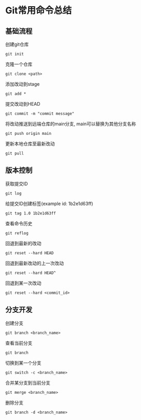 # Git常用命令总结

## 基础流程

创建git仓库

`git init`

克隆一个仓库

`git clone <path>`

添加改动到stage

`git add *`

提交改动到HEAD

`git commit -m "commit message"`

将改动推送到远端仓库的main分支, main可以替换为其他分支名称

`git push origin main`

更新本地仓库至最新改动

`git pull`

## 版本控制

获取提交ID

`git log`

给提交ID创建标签(example id: 1b2e1d63ff)

`git tag 1.0 1b2e1d63ff`

查看命令历史

`git reflog`

回退到最新的改动

`git reset --hard HEAD`

回退到最新改动的上一次改动

`git reset --hard HEAD^`

回退到某一次改动

`git reset --hard <commit_id>`

## 分支开发

创建分支

`git branch <branch_name>`

查看当前分支

`git branch`

切换到某一个分支

`git switch -c <branch_name>`

合并某分支到当前分支

`git merge <branch_name>`

删除分支

`git branch -d <branch_name>`
